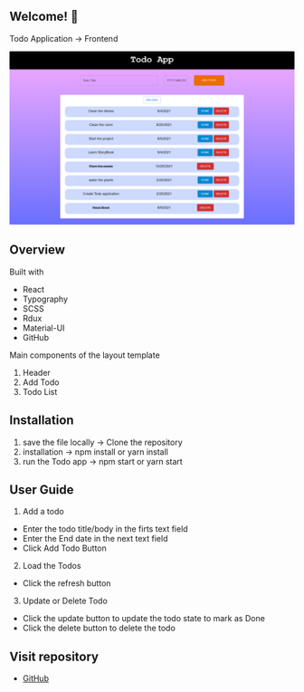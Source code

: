 ## Welcome! 👋

Todo Application -> Frontend

![desktop](./public/Todo.png)

## Overview

Built with

- React 
- Typography
- SCSS
- Rdux
- Material-UI
- GitHub

Main components of the layout template
1. Header
2. Add Todo
3. Todo List

## Installation

1. save the file locally    ->    Clone the repository
2. installation             ->    npm install or yarn install
3. run the Todo app         ->    npm start or yarn start 

## User Guide

1. Add a todo
- Enter the todo title/body in the firts text field 
- Enter the End date in the next text field
- Click Add Todo Button

2. Load the Todos
- Click the refresh button

3. Update or Delete Todo
- Click the update button to update the todo state to mark as Done
- Click the delete button to delete the todo 

## Visit repository 

- [GitHub](https://github.com/Shameera17/TodoApp-FrontEnd)